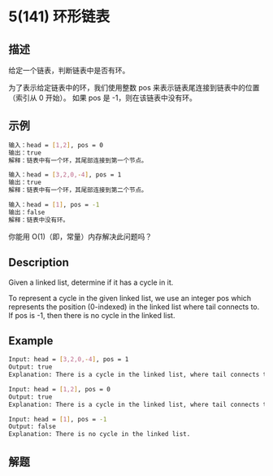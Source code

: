 # 5(141) 环形链表
## 描述
给定一个链表，判断链表中是否有环。

为了表示给定链表中的环，我们使用整数 pos 来表示链表尾连接到链表中的位置（索引从 0 开始）。 如果 pos 是 -1，则在该链表中没有环。


## 示例
```bash
输入：head = [1,2], pos = 0
输出：true
解释：链表中有一个环，其尾部连接到第一个节点。

输入：head = [3,2,0,-4], pos = 1
输出：true
解释：链表中有一个环，其尾部连接到第二个节点。

输入：head = [1], pos = -1
输出：false
解释：链表中没有环。
```
你能用 O(1)（即，常量）内存解决此问题吗？
## Description
Given a linked list, determine if it has a cycle in it.

To represent a cycle in the given linked list, we use an integer pos which represents the position (0-indexed) in the linked list where tail connects to. If pos is -1, then there is no cycle in the linked list.


## Example
```bash
Input: head = [3,2,0,-4], pos = 1
Output: true
Explanation: There is a cycle in the linked list, where tail connects to the second node.

Input: head = [1,2], pos = 0
Output: true
Explanation: There is a cycle in the linked list, where tail connects to the first node.

Input: head = [1], pos = -1
Output: false
Explanation: There is no cycle in the linked list.

```
## 解题
```bash

```
